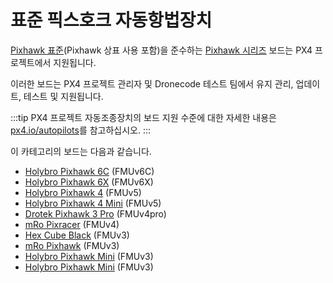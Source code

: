 # 표준 픽스호크 자동항법장치

[Pixhawk 표준](https://pixhawk.org/)(Pixhawk 상표 사용 포함)을 준수하는 [Pixhawk 시리즈](../flight_controller/pixhawk_series.md) 보드는 PX4 프로젝트에서 지원됩니다.

이러한 보드는 PX4 프로젝트 관리자 및 Dronecode 테스트 팀에서 유지 관리, 업데이트, 테스트 및 지원됩니다.

:::tip PX4 프로젝트 자동조종장치의 보드 지원 수준에 대한 자세한 내용은 [px4.io/autopilots](https://px4.io/autopilots/)를 참고하십시오.
:::

이 카테고리의 보드는 다음과 같습니다.

- [Holybro Pixhawk 6C](../flight_controller/pixhawk6c.md) (FMUv6C)
- [Holybro Pixhawk 6X](../flight_controller/pixhawk6x.md) (FMUv6X)
- [Holybro Pixhawk 4](../flight_controller/pixhawk4.md) (FMUv5)
- [Holybro Pixhawk 4 Mini](../flight_controller/pixhawk4_mini.md) (FMUv5)
- [Drotek Pixhawk 3 Pro](../flight_controller/pixhawk3_pro.md) (FMUv4pro)
- [mRo Pixracer](../flight_controller/pixracer.md) (FMUv4)
- [Hex Cube Black](../flight_controller/pixhawk-2.md) (FMUv3)
- [mRo Pixhawk](../flight_controller/mro_pixhawk.md) (FMUv3)
- [Holybro Pixhawk Mini](../flight_controller/pixhawk_mini.md) (FMUv3)
- [Holybro Pixhawk Mini](../flight_controller/pixhawk_mini.md) (FMUv3)
